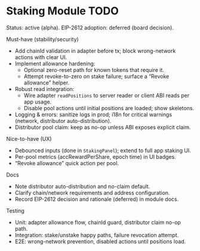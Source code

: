 # Staking Module TODO

Status: active (alpha). EIP-2612 adoption: deferred (board decision).

Must-have (stability/security)
- Add chainId validation in adapter before tx; block wrong-network actions with clear UI.
- Implement allowance hardening:
  - Optional zero-reset path for known tokens that require it.
  - Attempt revoke-to-zero on stake failure; surface a “Revoke allowance” helper.
- Robust read integration:
  - Wire adapter `readPositions` to server reader or client ABI reads per app usage.
  - Disable pool actions until initial positions are loaded; show skeletons.
- Logging & errors: sanitize logs in prod; i18n for critical warnings (network, distributor auto-distribution).
- Distributor pool claim: keep as no-op unless ABI exposes explicit claim.

Nice-to-have (UX)
- Debounced inputs (done in `StakingPanel`); extend to full app staking UI.
- Per-pool metrics (accRewardPerShare, epoch time) in UI badges.
- “Revoke allowance” quick action per pool.

Docs
- Note distributor auto-distribution and no-claim default.
- Clarify chain/network requirements and address configuration.
- Record EIP-2612 decision and rationale (deferred) in module docs.

Testing
- Unit: adapter allowance flow, chainId guard, distributor claim no-op path.
- Integration: stake/unstake happy paths, failure revocation attempt.
- E2E: wrong-network prevention, disabled actions until positions load.


